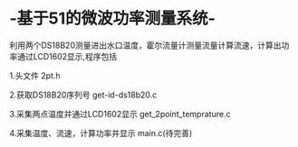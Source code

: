 # -基于51的微波功率测量系统-

利用两个DS18B20测量进出水口温度，霍尔流量计测量流量计算流速，计算出功率通过LCD1602显示,程序包括

1.头文件 2pt.h

2.获取DS18B20序列号 get-id-ds18b20.c

3.采集两点温度并通过LCD1602显示 get_2point_temprature.c

4.采集温度、流速，计算功率并显示 main.c(待完善)
